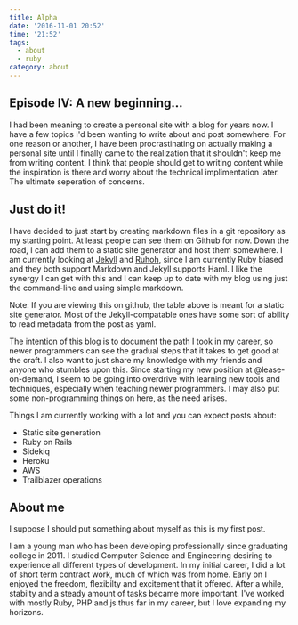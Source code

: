 ```yaml
---
title: Alpha
date: '2016-11-01 20:52'
time: '21:52'
tags:
  - about
  - ruby
category: about
---
```


## Episode IV: A new beginning...

I had been meaning to create a personal site with a blog for years now. I have a few topics I'd been wanting to write about and post somewhere. For one reason or another, I have been procrastinating on actually making a personal site until I finally came to the realization that it shouldn't keep me from writing content. I think that people should get to writing content while the inspiration is there and worry about the technical implimentation later. The ultimate seperation of concerns.

## Just do it!

I have decided to just start by creating markdown files in a git repository as my starting point. At least people can see them on Github for now. Down the road, I can add them to a static site generator and host them somewhere. I am currently looking at [Jekyll](http://github.com/jekyll/jekyll) and [Ruhoh](http://github.com/ruhoh/ruhoh.rb), since I am currently Ruby biased and they both support Markdown and Jekyll supports Haml. I like the synergy I can get with this and I can keep up to date with my blog using just the command-line and using simple markdown. 

Note: If you are viewing this on github, the table above is meant for a static site generator. Most of the Jekyll-compatable ones have some sort of ability to read metadata from the post as yaml. 

The intention of this blog is to document the path I took in my career, so newer programmers can see the gradual steps that it takes to get good at the craft. I also want to just share my knowledge with my friends and anyone who stumbles upon this. Since starting my new position at @lease-on-demand, I seem to be going into overdrive with learning new tools and techniques, especially when teaching newer programmers. I may also put some non-programming things on here, as the need arises.

Things I am currently working with a lot and you can expect posts about:

* Static site generation
* Ruby on Rails
* Sidekiq
* Heroku
* AWS
* Trailblazer operations

## About me

I suppose I should put something about myself as this is my first post.

I am a young man who has been developing professionally since graduating college in 2011. I studied Computer Science and Engineering desiring to experience all different types of development. In my initial career, I did a lot of short term contract work, much of which was from home. Early on I enjoyed the freedom, flexibilty and excitement that it offered. After a while, stabilty and a steady amount of tasks became more important. I've worked with mostly Ruby, PHP and js thus far in my career, but I love expanding my horizons. 
